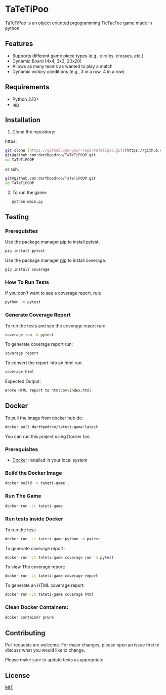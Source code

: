 # TaTeTiPoo

TaTeTiPoo is an object oriented prgogramming TicTacToe game made in python


## Features

- Supports different game piece types (e.g., circles, crosses, etc.)
- Dynamic Board (4x4, 3x3, 20x20)
- Allows as many teams as wanted to play a match
- Dynamic victory conditions (e.g., 3 in a row, 4 in a row)

## Requirements

- Python 3.10+
- [pip](https://pip.pypa.io/en/stable/)

## Installation

1. Clone the repository:

https:

```bash
git clone [https://github.com/your-repo/tatetipoo.git](https://github.com/darthpedroo/TaTeTiPOOP.git)
git@github.com:darthpedroo/TaTeTiPOOP.git
cd TaTeTiPOOP
```
or
ssh:

```bash
git@github.com:darthpedroo/TaTeTiPOOP.git
cd TaTeTiPOOP
```

2. To run the game:
```bash
   python main.py
```


## Testing 
### Prerequisites

Use the package manager [pip](https://pip.pypa.io/en/stable/) to install pytest.
```bash
pip install pytest
```
Use the package manager [pip](https://pip.pypa.io/en/stable/) to install coverage.
```bash
pip install coverage
```

### How To Run Tests

If you don't want to see a coverage report, run: 
```bash
python -m pytest
```
### Generate Coverage Report
To run the tests and see the coverage report run:
```bash
coverage run -m pytest
```
To generate coverage report run:
```bash
coverage report
```

To convert the report into an html run:

```bash
coverage html
```
Expected Output:
```bash
Wrote HTML report to htmlcov\index.html
```

## Docker

To pull the image from docker hub do:
```bash
docker pull darthpedroo/tateti-game:latest
```

You can run this project using Docker too.

### Prerequisites
- [Docker]([https://pip.pypa.io/en/stable/](https://www.docker.com/get-started/)) installed in your local system

### Build the Docker Image

```bash
docker build -t tateti-game .
```

### Run The Game
```bash
docker run -it tateti-game
```

### Run tests inside Docker

To run the test:
```bash
docker run -it tateti-game python -m pytest
```
To generate coverage report:
```bash
docker run -it tateti-game coverage run -m pytest
```

To view The coverage report:
```bash
docker run -it tateti-game coverage report
```
To generate an HTML coverage report:
```bash
docker run -it tateti-game coverage html
```

### Clean Docker Containers:
```bash
docker container prune
```

## Contributing

Pull requests are welcome. For major changes, please open an issue first
to discuss what you would like to change.

Please make sure to update tests as appropriate.

## License

[MIT](https://choosealicense.com/licenses/mit/)
